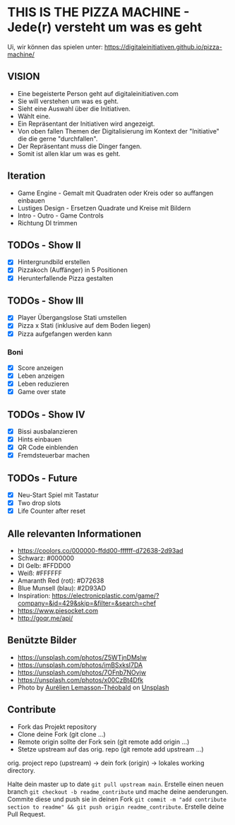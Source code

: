 # THIS IS THE PIZZA MACHINE - Jede(r) versteht um was es geht

Ui, wir können das spielen unter: https://digitaleinitiativen.github.io/pizza-machine/

## VISION

* Eine begeisterte Person geht auf digitaleinitiativen.com
* Sie will verstehen um was es geht.
* Sieht eine Auswahl über die Initiativen.
* Wählt eine.
* Ein Repräsentant der Initiativen wird angezeigt.
* Von oben fallen Themen der Digitalisierung im Kontext der "Initiative" die
	die gerne "durchfallen".
* Der Repräsentant muss die Dinger fangen.
* Somit ist allen klar um was es geht.

## Iteration

* Game Engine - Gemalt mit Quadraten oder Kreis oder so auffangen einbauen
* Lustiges Design - Ersetzen Quadrate und Kreise mit Bildern
* Intro - Outro - Game Controls
* Richtung DI trimmen


## TODOs - Show II

- [x] Hintergrundbild erstellen
- [x] Pizzakoch (Auffänger) in 5 Positionen
- [x] Herunterfallende Pizza gestalten

## TODOs - Show III

- [x] Player Übergangslose Stati umstellen
- [x] Pizza x Stati (inklusive auf dem Boden liegen)
- [x] Pizza aufgefangen werden kann

### Boni

- [x] Score anzeigen
- [x] Leben anzeigen
- [x] Leben reduzieren
- [x] Game over state

## TODOs - Show IV

- [x] Bissi ausbalanzieren
- [x] Hints einbauen
- [x] QR Code einblenden
- [x] Fremdsteuerbar machen

## TODOs - Future

- [x] Neu-Start Spiel mit Tastatur
- [x] Two drop slots
- [x] Life Counter after reset

## Alle relevanten Informationen

* https://coolors.co/000000-ffdd00-ffffff-d72638-2d93ad
* Schwarz: #000000
* DI Gelb: #FFDD00
* Weiß: #FFFFFF
* Amaranth Red (rot): #D72638
* Blue Munsell (blau): #2D93AD
* Inspiration: https://electronicplastic.com/game/?company=&id=429&skip=&filter=&search=chef
* https://www.piesocket.com
* http://goqr.me/api/


## Benützte Bilder

* https://unsplash.com/photos/Z5WTjnDMslw
* https://unsplash.com/photos/imBSxksI7DA
* https://unsplash.com/photos/7OFnb7NOvjw
* https://unsplash.com/photos/x00CzBt4Dfk
* <span>Photo by <a href="https://unsplash.com/@aurel__lens?utm_source=unsplash&amp;utm_medium=referral&amp;utm_content=creditCopyText">Aurélien Lemasson-Théobald</a> on <a href="https://unsplash.com/s/photos/tablet?utm_source=unsplash&amp;utm_medium=referral&amp;utm_content=creditCopyText">Unsplash</a></span>



## Contribute

* Fork das Projekt repository
* Clone deine Fork (git clone ...)
* Remote origin sollte der Fork sein (git remote add origin ...)
* Stetze upstream auf das orig. repo (git remote add upstream ...)

orig. project repo (upstream)  -> dein fork (origin) -> lokales working directory.

Halte dein master up to date ``git pull upstream main``. 
Erstelle einen neuen branch ``git checkout -b readme_contribute`` 
und mache deine aenderungen. Commite diese und push sie in deinen Fork
``git commit -m "add contribute section to readme" && git push origin readme_contribute``. 
Erstelle deine Pull Request.
